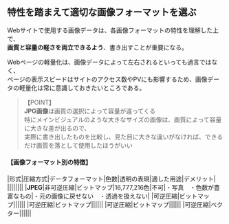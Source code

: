 ## 特性を踏まえて適切な画像フォーマットを選ぶ
Webサイトで使用する画像データは、各画像フォーマットの特性を理解した上で、  
**画質と容量の軽さを両立できるよう**、書き出すことが重要になる。  

Webページの軽量化は、画像データによって左右されるといっても過言ではなく、  
ページの表示スピードはサイトのアクセス数やPVにも影響するため、画像データの軽量化は常に意識しておきたいところである。  
>  【POINT】  
> **JPG画像**は画質の選択によって容量が違ってくる  
> 特にメインビジュアルのような大きなサイズの画像は、画質によって容量に大きな差が出るので、  
> 実際に書き出したものを比較し、見た目に大きな違いがなければ、できるだけ画質を落として使用したほうがいい  

#### 【画像フォーマット別の特徴】
|形式|圧縮方式|データフォーマット|色数|透明の表現|適した用途|デメリット|
||||||||
|**JPEG**|非可逆圧縮|ビットマップ|16,777,216色|不可|・写真　・色数が豊富なもの|・元の画像に戻せない　・透過を扱えない|
|可逆圧縮|ビットマップ||||||
|可逆圧縮|ビットマップ||||||
|可逆圧縮|ビットマップ||||||
|可逆圧縮|ベクター||||||
